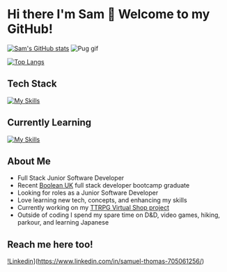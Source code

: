 # Hi there I'm Sam 👋 Welcome to my GitHub!

[![Sam's GitHub stats](https://github-readme-stats.vercel.app/api?username=CoderManSam&hide=stars&theme=algolia)](https://github.com/CoderManSam/github-readme-stats) ![Pug gif](https://media0.giphy.com/media/eBvjFITg9x6aQ/giphy.gif?cid=790b761176cb5d210eee5b782d997efbba54706f141e6333&rid=giphy.gif&ct=g)

[![Top Langs](https://github-readme-stats.vercel.app/api/top-langs/?username=CoderManSam&layout=compact)](https://github.com/CoderManSam/github-readme-stats)

##  Tech Stack

[![My Skills](https://skillicons.dev/icons?i=html,css,js,react,nodejs,prisma,postgres,express,bootstrap,materialui)](https://skillicons.dev)

##  Currently Learning 

[![My Skills](https://skillicons.dev/icons?i=ts)](https://skillicons.dev)

## About Me

- Full Stack Junior Software Developer
- Recent [Boolean UK](https://github.com/boolean-uk) full stack developer bootcamp graduate
- Looking for roles as a Junior Software Developer
- Love learning new tech, concepts, and enhancing my skills
- Currently working on my [TTRPG Virtual Shop project](https://github.com/CoderManSam/ttrpg-virtual-shop)
- Outside of coding I spend my spare time on D&D, video games, hiking, parkour, and learning Japanese

## Reach me here too!

[!Linkedin](https://skillicons.dev/icons?i=linkedin)](https://www.linkedin.com/in/samuel-thomas-705061256/)
